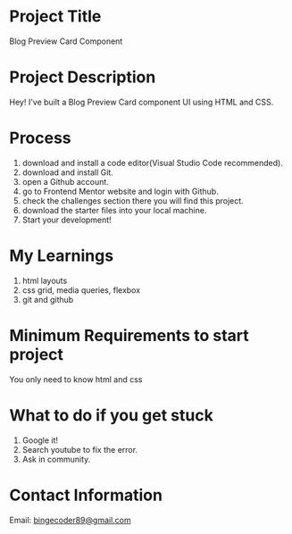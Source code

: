 # Project Title
Blog Preview Card Component

# Project Description
Hey! I've built a Blog Preview Card component UI using HTML and CSS.

# Process
1. download and install a code editor(Visual Studio Code recommended).
2. download and install Git.
3. open a Github account.
4. go to Frontend Mentor website and login with Github.
5. check the challenges section there you will find this project.
6. download the starter files into your local machine.
7. Start your development!

# My Learnings
1. html layouts
2. css grid, media queries, flexbox
3. git and github

# Minimum Requirements to start project
You only need to know html and css

# What to do if you get stuck
1. Google it!
2. Search youtube to fix the error.
3. Ask in community.

# Contact Information
Email: bingecoder89@gmail.com